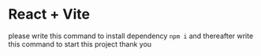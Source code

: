 # React + Vite

please write this command to install dependency `npm i` and thereafter write this command to start this project
thank you
